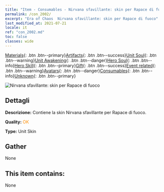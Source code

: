 ```yaml
---
title: "Item - Consumables - Nirvana sfavillante: skin per Rapace di fuoco"
permalink: /con_2002/
excerpt: "Era of Chaos  Nirvana sfavillante: skin per Rapace di fuoco"
last_modified_at: 2021-07-21
locale: it
ref: "con_2002.md"
toc: false
classes: wide
---
```

 [Materials](/ItemsIT/){: .btn .btn--primary}[Artifacts](/ItemsIT/Artifacts/){: .btn .btn--success}[Unit Soul](/ItemsIT/UnitSoul/){: .btn .btn--warning}[Unit Awakening](/ItemsIT/UnitAwakening/){: .btn .btn--danger}[Hero Soul](/ItemsIT/HeroSoul/){: .btn .btn--info}[Hero Skill](/ItemsIT/HeroSkill/){: .btn .btn--primary}[Gift](/ItemsIT/Gift/){: .btn .btn--success}[Event related](/ItemsIT/Events/){: .btn .btn--warning}[Avatars](/ItemsIT/Avatars/){: .btn .btn--danger}[Consumables](/ItemsIT/Consumables/){: .btn .btn--info}[Unknown](/ItemsIT/Unknown/){: .btn .btn--primary}

 ![Nirvana sfavillante: skin per Rapace di fuoco](/images/u/ti_fenghuangpifu.jpg)

## Dettagli
 **Descrizione:** Contiene la skin Nirvana sfavillante per Rapace di fuoco.

 **Quality:** <span style="color: #FF8C00">OK</span>

 **Type:** Unit Skin

## Gather

  None

## This item contains:

  None

